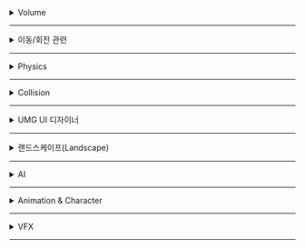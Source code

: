 
<details>
<summary>Volume</summary>
<div markdown="1">

레벨의 특정 영역을 만들고, '그 영역 안에 들어가면' 다양한 효과들을 적용시킬 수 있는 3차원 액터 (ex: 배그 자기장)  

PhysicsVolume: 물리 효과들을 적용시킨다.  
- Physics on Contact: 물리 작용을 시키는 시점을 정할 수 있다.  
  - True: 오브젝트가 볼륨 안에 닿기 시작했을 때 / False: 오브젝트가 볼륨 안에 완전히 들어왔을 때  


PostProcessVolume: 화면 후처리. 연출을 위한 시각 효과들을 적용시킨다.

</div>
</details>

---

<details>
<summary>이동/회전 관련</summary>
<div markdown="1">

**Character 움직이기**
1) AddMovementInput (InputAxis + GetForwardVector)
  - AddMovementInput는 값을 CharacterMovement에 넘겨주면서 Character를 움직이게 한다.  
    그래서 오직 Character 기반 오브젝트에서만 동작했던 것이다.  
    Pawn은 CharacterMovement가 없기 때문에 AddMovementInput을 사용할 수 없다.  

**Pawn 움직이기**
1) SetActorLocation (GetActorLocation + (GetWorldDeltaSeconds * GetForwardVector))  
2) AddForce (InputAxis + GetForwardVector)  
3) Pawn 이 AIController를 가지고 있는 경우: MoveToLocation, MoveToActor  
4) 매 틱마다 SetActorLocation을 사용한다.   
  
**Actor 움직이기**
1) SetActorLocation (GetActorLocation + (GetWorldDeltaSeconds * GetForwardVector))  
2) AddForce (InputAxis + GetForwardVector)  
3) (액터 안 컴포넌트 움직이기)MoveComponentTo (RelativeLocation + MoveDistance + MakeVector)  
  
**주의할 점**
1. Character에서만 CharacterMovement 컴포넌트가 붙어 있어서 AddMovementInput 사용이 가능하다.  
=> Pawn, Actor에서는 동작하지 않는다.  
2. 에디터에서 플레이 시 Pawn은 GameModeBase에서 DefaultPawnClass를 조작하고 싶은 오직 1개의 Pawn만 설정할 수 있다. 
3. PlayerController 는 뇌, 의지와 같은 개념이다. 움직이는 실체는 Char/Pawn/Actor.
4. 레벨에 2개 이상의 Pawn을 배치하면 조작할 수 없다. PlayerStart에 의해 자동 생성된 Pawn에서 조작을 시작한다.  

UFloatingPawnMovement  
LaunchCharacter: Character를 대포 발사하듯이 발사한다.  
AddImpulse: 힘을 딱 1번만 가하고 싶을 때 사용한다. 연속적인 힘을 가하려면 AddForce를 사용할 것.  

MakeRotator  
AddActorLocalRotation  
AddActorWorldRotation  

GetActorLocation: 액터의 위치를 반환한다.  
SetRelativeLocationAndRotation  
FVector, FRotator  

AddControllerYawInput   
  
*Get/Set/Add/On 접두사는 꽤 많이 나온다..*
  
</div>
</details>


  
---
<details>
<summary>Physics</summary>
<div markdown="1">
  
**Simulate Physics**  
모든 오브젝트들에 Simulate Physics를 적용시키기 위해서는 Collision Mesh가 있어야 한다. 없다면 메시 에디터에서 만들 수 있음.  

MassInKg: 언리얼 엔진에서는 기본적인 질량 값을 오브젝트의 부피를 바탕으로 계산한다.  
Angular & Linear Damping (각형 & 선형 제동): 회전 & 이동에 갖는 저항력을 설정한다.  
Constraints: 원하는 방향으로 힘을 적용시키거나 제한한다.  

Ignore Radial Impulse/Force  
Apply Impulse on Damage  

Start Awake: 게임이 시작할 때는 Simulate Physics는 꺼져 있다가 외부에서 해당 오브젝트에 이벤트가 발생했을 때 부터 Simulate Physics가 적용된다.   

Center of Mass (질량중심): x, y, z offset 값을 설정해 변경할 수 있다.  

  
 **Physics Constraint Actor:**  
  물리적 힘 적용시킬 수 있는 액터. 조인트 처럼 2개의 액터를 연결시켜 일정한 제한이나 힘을 가한다.  
  (예시: 그네, 흔들거리는 샹들리에, 물레바퀴, 피직스 바디를 일반적인 영역에 묶어두려는 경우)

Linear/Angular Limits: 선형/각형 힘 제한  
Linear/Angular Motor: 선형/각형 힘 적용  
  
</div>
</details>
  
---

<details>
<summary>Collision</summary>
<div markdown="1">

가장 효율적인 Collision은 Spherical(구체) Collision 이다. 언리얼 엔진에서는 계산을 위해서 Collision의 반지름을 필요로 하기 때문이다. Capsule Collision은 Spherical Collision을 2개 붙여 놓은 형태로, 가장 흔히 사용된다.  

Simulation Generates Hit Events: 충돌이 발생했을 때 Event Hit를 받아서 스크립트에서 다양하게 활용할 수 있다. (ex: 총알에 맞으면 깨지는 유리창)  
Generate Overlap Events: 두 오브젝트가 겹치면(Overlap) Overlap Event를 받아서 스크립트에서 다양하게 활용할 수 있다. 두 오브젝트가 모두 이 설정이 켜져 있을 때만 이벤트가 발생한다.  
OnActorHit: 다른 오브젝트가 액터의 콜라이더와 부딪혔을 때~  
   
Collision 문제: 가끔 오브젝트가 너무 빠르게 움직이면 충돌 시 뚫고 지나간다.   
해결1) CCD(Continuous Colision Detection)을 적용시킨다.   
해결2) 서브스테핑(Substepping)을 적용시킨다.   
두 방법 다 성능하락 문제가 있다는 점을 고려해야 한다. 
  
</div>
</details>

---
  
<details>
<summary>UMG UI 디자이너</summary>
<div markdown="1">
  
### Unreal Motion Graphic UI 디자이너  
게임 내 HUD, 메뉴, 기타 인터페이스 관련 그래픽 요소이다. 사용자에게 보여주고 싶은 것들을 만드는 데 사용하는 비주얼 UI 제작 툴이다.  

UMG의 핵심은 위젯(Widget)이다.  
위젯: UI에 필요한 요소들(버튼, 체크박스, 슬라이더, 진행상황 바 등)을 미리 만들어 놓은 함수 덩어리다. 이 요소들을 조립해서 UI를 만들 수 있다.  
위젯 블루프린트: 위젯은 위젯 블루프린트에서 편집할 수 있다.  
모든 UI 요소는 위젯 블루프린트 안에서 만들고 저장하며, 위젯 블루프린트를 통해 UI 요소의 시각적 배치를 하고, 관련 스크립트를 짤 수 있다.

UMG UI를 디자인 할때 중요한 것은 계층 구조이다. 부모-자식 계층 관계로 구성이 되어 있다. 부모가 어떤 위젯이냐에 따라서 자식의 프로퍼티(디테일 설정) 값이 바뀐다.  
  
예) 부모: Canvas Panel, 자식: Image  
Image는 Canvas Panel의 프로퍼티 설정에 따라서 정렬 기준, 크기, 위치 등이 설정된다.  
  
위젯 블루프린트는 디자이너와 그래프로 나뉜다.  
디자이너: 뷰포트의 위젯 버전. 인터페이스의 시각적인 레이아웃과 기본적인 함수를 제공한다.  
그래프: 블루프린트 클래스의 스크립트와 같은 기능. 사용된 위젯 내부의 함수 기능을 제공한다.  

  
  
### C++ 로 만들기
  
1. 모듈 추가하기   
.Build.cs 파일을 열어서 수정  
UI 관련된 모듈: UMG, SlateCore, Slate  

2. GameMode 클래스에 함수와 프로퍼티 추가   

3. UI 요소와 상호작용이 가능하도록 하는 Player Controller 클래스 만들기   

4. 위젯 블루프린트 만들기   

5. UI를 띄우는 커스텀 게임 모드 설정하기   
  
  
  
### 정석적인 블루프린트로 만들기  
    
[UMG UI 퀵스타트 가이드 따라하면서 익히기](https://docs.unrealengine.com/4.27/ko/InteractiveExperiences/UMG/QuickStart/)

Create Widget: 원하는 위젯에 대한 레퍼런스를 메모리에 만든다. 여기서 얻은 레퍼런스를 변수로 저장해 둬서 나중에 위젯과 관련된 데이터가 변경될 때 활용할 수 있도록 한다.  
변수로 승격: 블루프린트 노드에서 새 변수를 만드는 방법 중 하나.  
Create Widget에서 변수로 승격을 하면: 게임 시작 시 위젯 블루프린트를 생성하여 나중에 접근할 수 있는 변수로 저장한다. 나중에 생성한 위젯 블루프린트의 프로퍼티 설정이나 함수 호출 시 유용하다.  
예) 게임 일시정지 중에는 해당 위젯 블루프린트를 숨기고 싶을 때, 만든 변수를 통해서 위젯 블루프린트에 접근하면 된다.  


### 위젯을 화면에 표시하는 방법  
AddViewport: 게임 화면(뷰포트)에 위젯을 표시한다. 대부분의 경우 이를 이용한다.  
AddToPlayerScreen: 분할 화면에서 위젯을 표시한다. 같은 화면 안에서 멀티 플레이어를 작업할 때 사용한다.  


### 위젯을 데이터와 상호작용하게 만드는 방법   
**1. 프로퍼티 바인딩:**  
간단한 방법이며, 원하는 위젯이 스스로 데이터를 업데이트 하게 할 수 있다. 매 Tick마다 바인딩이 실행되어 성능 하락이 있다. 자주 변경되지 않는 데이터는 바인딩해서 사용하면 성능이 떨어진다.  
예) 플레이어의 탄약 개수, 체력은 매tick마다 변경되지는 않으므로 바인딩을 사용하지 않는 것이 좋다.  
예2) 타이머, 시계, 레이싱 게임에서의 매우 빠른 속도의 게임 등과 같이 정확하게 표시되어야 하는 것에 사용한다.  
  **바인딩 방법 2가지**  
      1. 외부 블루프린트 안에 있는 프로퍼티에 접근해서 바인딩하기  
      Event Construct - Get(가져올 블루프린트) - CastTo - as (변수로 승격)-  Set(가져온 블루프린트)  
      2. 커스텀 바인딩 만들기: 입출력 있는 커스텀 함수를 만들고 그 함수로 바인딩  
  
**2. UI 업데이트 구동 방식(푸시 형식):**  
푸시 형식은, 실시간으로(매 tick마다) 데이터가 변경되는지 검사하지 않는다.  
데이터가 변경되었을 때만 데이터가 변경되었다고 알람(Push)을 울리는 방법이다. 예) 페이스북 채팅앱  
Event로 데이터가 변경될 때마다 데이터를 UI로 푸시한다.  
Tick에 의한 성능 하락 없이 변경되는 데이터를 업데이트 할 수 있어 되도록 이 방법이 권장된다.      
  
  
### UI 제작 시 고려할 수 있는 최적화 방법   
- 아트 작업은 머티리얼 대신 텍스처 사용하기  
- 바인딩 또는 틱 이벤트 대신 이벤트를 통한 UI 업데이트 구동 방식을 사용하기  
- 자주 변경되지 않는 위젯: 인밸리데이션 박스로 위젯을 캐시에 담기  
- 위젯 리플렉터(Ctrl+Shift+W) 활용: 위젯 관련 정보/통계 모니터링하기  
  
  
### 익히기(UMG UI)  

**정렬하기**  
- Alignment: 0에서1 사이의 값. (0~100% 의미).  
왼쪽 상단(X:0, Y:0) ~ 오른쪽 하단(X:1, Y:1).  
앵커의 위치를 기준으로 Alignment 값을 통해 위젯의 위치를 정렬한다.   
- Padding: 위젯의 상하좌우에 빈 공간을 넣는다.  
- ZOrder: Z축의 순서. 해당 위젯을 기준으로 얼마나 멀어지고 가까워질지 조절한다. 위젯을 보이는 화면에서 더 앞에 둘지, 뒤에 가려둘지 정한다.  

  
**고정하기**  
데이터가 변하면서 위젯의 위치가 바뀌는 경우가 있다.  
예) '탄약 개수: 1000' 에서 '탄약 개수: 999'로 바뀌는 경우.   
숫자가 4자리수에서 3자리수로 바뀌면서 위젯의 위치가 바뀐다. 2자리, 1자리수가 되면 또 바뀔 것이다.   
해결방법:  
1. Size To Content 설정을 해제하고, 위젯의 크기를 직접 설정한다.  
2. 패널 안에 위젯을 여러개 넣어서 위젯마다 개별적으로 위치를 조정한다.  
 
**새 레벨 불러오기:** OpenLevel  
**게임 종료하기:** QuitGame  
**게임 일시정지하기:** SetGamePaused   
**해당 위젯의 부모로부터 위젯을 제거하기:** RemoveFromParent    
CreateWidget으로 생성된 위젯이 이미 변수에 저장 되어있다면, 위젯을 참조하고 있던 변수도 Set으로 없애주는 것이 확실하다.  

ExecuteWhenPaused: 게임이 일시정지 되었을 때, 해당 이벤트를 실행한다.  

모든 입력(Input)은 Player Controller를 통해 게임에 전달된다.  
  
**IsValid 검사**  
위젯을 중복해서 만들지 않게 할 때 사용한다.  
CreateWidget으로 만든 위젯 레퍼런스를 IsValid로 검사한다.  
  
**CreateWidget + 참조 변수를 Set해서 저장하기**  
예1) 일시정지와 같이 자주 사용하지 않는 기능에서 사용해야 한다.  
예2) 인벤토리 창 같이 자주 사용하는 UI는 사용하면 성능이 떨어진다.  
해결방법) RemoveFromParent를 통해 눈에 보이지 않게만 하고, 위젯의 참조를 저장하고 있는 변수는 삭제하지 않으면 된다.  

AddToViewPort/RemoveFromParent로 위젯 보이게/안보이게 (+SetVisibility)    
  
Panel 위젯: 다른 위젯들을 담아둘 수 있는 통(컨테이너). UI를 이 안에 다양한 위젯들을 담아서 UI를 만든다.  
CanvasPanel   
HorizontalBox  
VerticalBox  
Text  
ProgressBar  
앵커(Anchor): 위젯을 고정시키는 핀이라고 생각하면 될듯. 위젯이 화면 크기가 변할 때마다 앵커를 메달아둔 위치를 기준으로 움직이게 한다. 위젯을 앵커로 메달아 두면, 화면이 변할 때마다 같은 거리만큼 이동한다. 위젯을 게임 화면의 크기가 달라져도 원하는 위치로 유지하도록 한다. 화면의 크기가 작아져서 UI가 짤려서 보이지 않는 것을 막을 수 있다.

Size To Content: 위젯의 크기와 상관없이 위젯 안에 있는 내용의 크기에 따라서 바뀐다.  
Event Construct: 이벤트 구성 시~. 게임이 시작되면 발생.  
CustomEvent: 예) UpdateHealth   
  
변수인지(IsVariable): 위젯을 블루프린트 변수로 사용하게 한다.  
AppendString: 원하는 String 값을 더한다. 100 말고, 'Health: 100' 출력하고 싶을 때    
  
SetShowMouseCursor: 마우스 커서가 나타나게 할 지 설정  
SetGamePaused: 게임을 일시적으로 멈추게 한다.  
  
SetInputModeGameOnly: 사용자의 마우스, 키보드 등의 입력을 UI만을 위해 사용한다.   
예) 마우스로 UI 버튼을 선택하려고 하는데 카메라가 움직이지 않게 한다.   
SetInputModeUIOnly: 사용자의 마우스, 키보드 등의 입력을 게임만을 위해 사용한다.   
예) UI 화면이 사라지면 사용자의 마우스를 게임만을 위해 사용하게 해서 카메라가 움직인다.   

GetText (위젯 Text)  

GetPlayerCameraPlayer  
SizeToContent: UI크기가 자동으로 맞춰짐. UI 안에 글씨가 많아져서 화면 밖으로 넘어가지 않게 할 때 사용됨
    
  
</div>
</details>
  
---

<details>
<summary>랜드스케이프(Landscape)</summary>
<div markdown="1">

넓은 규모의 지형을 만들 때 사용하는 지형. 랜드스케이프 툴을 통해 자동으로 성능에 최적화되어 다양한 기기에 플레이 가능한 프레임 속도를 유지시키면서 넒은 규모의 지형을 만들 수 있다.  

지형을 스태틱 메시로 만들면 되는데 굳이 랜드스케이프로 만드는 이유?  
- 개발함에 있어서 유연하고 효율적이기 때문이다.  
- 모든 지형을 바꾸지 않고 일부 여러 레이어를 편집할 수 있고, 다양한 머티리얼과 블렌딩이 제공된다.  
- 넓은 환경에서 성능적으로 스태틱 메시보다 7배 효율적이다.  
- 자동 최적화: 렌더링되는 거리에 비례해서 테셀레이션이 적용된다.  
- 텍스쳐 패킹  
- 한 텍스쳐에 Heightmap의 Height 데이터가 저장된다.  
- 컴퓨터가 계산하는 방식으로 최적화되어 데이터를 저장한다.  

랜드스케이프의 구성 요소: Component > Section > Quad  

Component: 언리얼 엔진의 렌더링, 표시여부 계산, 콜리전의 기본 단위로 사용. 1개의 Component는 다수의 Section으로 구성됨.  
Section: 랜드스케이프 LOD(Level of Details) 계산의 기본 단위로 사용. 1개의 Section은 다수의 Quad로 구성됨.  
Quad: 사각형 모양의 폴리곤. 1개의 Quad는 4개의 꼭지점(Vertex)과 4개의 선으로 구성됨.  
  
**랜드스케이프 폴리지 툴(Landscape Foliage Tool)**  
랜드스케이프나 메시 위에 수풀(Foliage)을 빠르고 편리하게 까는 툴. 수풀의 종류는 자신이 선택한 메시를 선택한다.  

폴리지 종류: 스태틱 메시 폴리지, 액터 폴리지  

레벨에 상호작용이 필요하지 않다면 스태틱 메시 폴리지를 사용할 것. 액터 폴리지는 레벨에 일반 액터를 배치하는 것 과 같은 렌더링 비용이 든다.  
  
</div>
</details>

---


<details>
<summary>AI</summary>
<div markdown="1">



**비헤이비어 트리(Behavior Tree)**  
- 비헤이비어 트리: NPC 캐릭터들에게 인공지능을(AI)를 부여하는 에셋이다. 분기를 조건에 맞는 로직을 실행하기 위해, 그리고 어떤 분기가 실행되어야 하는지 결정하기 위해 사용한다.
비헤이비어 트리는 블랙보드(Blackboard) 라는 에셋과 함께 사용한다.  
- 블랙보드: 비헤이비어 트리의 '두뇌' 역할을 하며, 여러 개의 정의된 키(Key)를 가지고 있다.  
- 키: 비헤이비어 트리가 결정을 내릴 수 있도록 하는 정보를 가지고 있다.  
  예) IsLightOn 이라는 부울 값의 키를 가지고 있으면 비헤이비어 트리는 이 키를 참조해서 부울 값이 바뀌었는지 확인한다.  

0. 루트(root): 비헤이비어 트리의 시작점

1. 컴포짓(Composite): 해당 분기가 실행되는 규칙을 정의한다.  
   1) 셀렉터(Selector): if문처럼 조건에 따라 실행하게 한다.  
   2) 시퀀스(Sequence): 작업들을 연속된 순서대로 실행하게 한다.  
   3) 심플 패러렐(Simple Parallel): 단순 병렬 노드, 전체 노드 트리와 동시에 하나의 태스크를 실행한다. 예) 적을 향해 이동하면서 사격하는 행동을 동시에 한다.  

2. 데코레이터(Decorator): 조건절, 분기나 노드가 실행될 것인지 결정하게 한다.

3. 서비스(Service): 컴포짓 노드에 분기가 실행되는 동안 정해진 빈도에 맞춰서 실행한다. 보통 검사를 하고 그 검사를 바탕으로 블랙보드의 내용을 업데이트하는데 사용한다.

4. 태스크(Task): AI의 이동이나 블랙보드의 값 조정과 같은 작업을 하는 노드이다.


**EQS(Environment Query System)**  
AI가 주변 환경의 데이터를 수집하고 질의(Query)하는 기능이다. EQS를 이용하면, 수집된 데이터로 질의한 내용에 대해 가장 적합한 결과를 얻을 수 있다.
비헤이비어 트리에서 EQS를 사용해서 수집한 데이터를 기반으로 AI가 결정을 내린다.   

EQS를 이용하면 AI가 시야에서 보이는(사거리) 가장 최선의 위치를 파악하고, 플레이어를 공격하거나, 가장 가까운 아이템을 획득하거나, 가장 가까운 안전지대를 찾아가게 할 수 있다.  

EQS 질의내용은 Generators와 Contexts로 이루어진다.  
Generators: 데이터 수집의 대상이 될 액터나 장소  
Contexts: 데이터를 수집하거나 Generators가 참조할 틀  

</div>
</details>

---

<details>
<summary>Animation & Character</summary>
<div markdown="1">

**스켈레탈 메시(Skeletal Mesh)**   
애니메이션을 적용하여 메시를 변형시킬 수 있도록 하는 메시.  
폴리곤 세트 + 본 세트로 이루어짐.  
폴리곤 세트: 스켈레탈 메시의 표면  
본(Bone) 세트: 서로 연결되어 계층적으로 이루어진 뼈대 묶음  
주로 캐릭터나 기타 애니메이션이 필요한 오브젝트를 나타내는 데 쓰인다.  
'3D 모델, 리깅, 애니메이션'은 언리얼 엔진에서 직접 만들지 않는다. 외부 모델링 프로그램(3DSMax, Maya, Softimage 등)으로 만들고 언리얼 에디터의 콘텐츠 브라우저로 임포트해 활용한다.  

PlayAnimation  

**애니메이션 시스템**  
언리얼 엔진 에디터에서 스켈레탈 기반의 메시를 변형시키고, 모프를 기반으로 한 버텍스를 변형시킨 정보를 섞어서 애니메이션을 만든다.  
  
에니메이션 시스템은 다양한 툴과 에디터로 만들 수 있다:  
  
0. 애니메이션 블루프린트  
스켈레탈 메시의 애니메이션을 제어한다. 다양한 애니메이션 기능들을 연결해서 스켈레탈 메시의 최종 애니메이션을 여기서 결정한다.  
  
1. 애니메이션 시퀀스  
미리 녹화된 움직임을 재생하고 블렌딩한다.  
기본 플레이어 움직임에 사실감을 더해준다.  
  
2. 애니메이션 몽타주  
벽이나 돌출부의 스케일 작업같은 맞춤형 특수 동작을 제작한다.  
  
3. 모프 타깃  
대미지 이펙트 또는 얼굴 표정을 바꾼다.  
  
4. 스켈레탈 컨트롤  
뼈대(Bone)의 트랜스폼을 직접 제어한다.  
  
5. 스테이트 머신  
로직을 만들어 캐릭터에 주어진 상황에 맞는 애니메이션을 자동으로 결정하게 만든다  
  
6. 블렌드 스페이스  
여러개의 값에 따라 여러개의 애니메이션을 블렌딩시켜주는 기능이다.  
  
7. 애니메이션 노티파이  
애니메이션 시퀀스 도중의 특정 지점에 이벤트가 발생하도록 만드는 기능이다.   
예) 걷기, 달리기 도중의 발소리같은 이펙트를 추가하거나, 애니메이션 중에 파티클 시스템을 스폰시킬 때 사용한다.   
  
**스켈레탈 메시 소켓**  
캐릭터의 본에 오브젝트를 붙이기 위해 사용한다.   
예) 손에 붙은 무기, 머리에 붙은 모자 등   
    
소켓: 스켈레탈 메시 안에 있는 본에서 약간의 오프셋을 준 부분  
본을 기준으로 소켓의 위치, 방향, 크기를 조절한다.  
소켓 스냅: 스켈레탈 메시 소켓에 액터를 붙인다.   
  
블루프린트로 소켓 붙이기:   
AttachActorToActor, AttachActorToComponent, AttachTo  
  
컨트롤 릭(Control Rig)  
블루프린트로 스크립트를 짤 수 있는 리깅 시스템이다.  
보통은 외부 3D 프로그램으로 리깅을 했는데, 언리얼 엔진 자체에서 가능하게 한 기능이다.  
  
**캐릭터를 만드는 전체 흐름**
1. 메시, 모델링, 아트 에셋, 애니메이션들을 만든다.   
2. 스켈레탈 메시와 애니메이션을 언리얼 엔진에 임포트한다.  
3. 플레이어의 입력(Input)을 만든다.  
4. 캐릭터의 움직임을 입력과 연결시킨다.   
5. 캐릭터의 애니메이션 블루프린트로 움직임을 섞는다(Blend).  
6. PlayerController로 활용할 GameMode 스크립트나 블루프린트를 만든다.  
7. 플레이하여 테스트한다!  
  
</div>
</details>

---

<details>
<summary>VFX</summary>
<div markdown="1">
  
**파티클: 나이아가라/(캐스캐이드(구버전))**  
Niagara Emitter NE_  
Niagara System NS_  
Parameters  
Particle  
Collision  
Force  
Light Renderer  
Sprite Renderer 
Event Handler  

---  
  
**Composure**  
그린 스크린 씬 CG 실시간 그래픽 합성 플러그인  
VR/AR 기술에서 활용  

</div>
</details>

---
